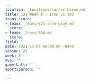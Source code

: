 ```yaml
---
location: _locations/carter-baron.md
title: S21 Week 8 - Iron vs TBD
teams-score:
- team: _teams/s21-iron-gray.md
  score: 
- team: _teams/tbd.md
  score: 
field: ''
date: 2021-11-07 00:00:00 -0400
season: 21
week: 8
mvp: ''
game-ball: ''
sportsperson: ''

---
```


